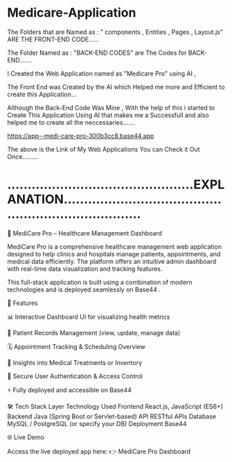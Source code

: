 # Medicare-Application

 The Folders that are Named as : " components , Entities , Pages  , Layout.js" ARE THE FRONT-END CODE......

 The Folder Named as : "BACK-END CODES" are The Codes for BACK-END.......

 I Created the Web Application named as "Medicare Pro" using AI , 

 The Front End was Created by the AI which Helped me more and Efficient to create this Application...

 Although the Back-End Code Was Mine , With the help of this i started to Create This Application Using AI that makes me a Successfull and also helped me to create all the neccessaries.......

 https://app--medi-care-pro-300b3cc8.base44.app 

 The above is the Link of My Web Applications You can Check it Out Once.........


#  ..............................................EXPLANATION........................................................................



🏥 MediCare Pro – Healthcare Management Dashboard

MediCare Pro is a comprehensive healthcare management web application designed to help clinics and hospitals manage patients, appointments, and medical data efficiently. The platform offers an intuitive admin dashboard with real-time data visualization and tracking features.

This full-stack application is built using a combination of modern technologies and is deployed seamlessly on Base44
.

🚀 Features

📊 Interactive Dashboard UI for visualizing health metrics

👥 Patient Records Management (view, update, manage data)

🗓️ Appointment Tracking & Scheduling Overview

💊 Insights into Medical Treatments or Inventory

🔐 Secure User Authentication & Access Control

⚡ Fully deployed and accessible on Base44

🛠️ Tech Stack
Layer	Technology Used
Frontend	React.js, JavaScript (ES6+)
Backend	Java (Spring Boot or Servlet-based)
API	RESTful APIs
Database	MySQL / PostgreSQL (or specify your DB)
Deployment	Base44

🌐 Live Demo

Access the live deployed app here:
👉 MediCare Pro Dashboard
